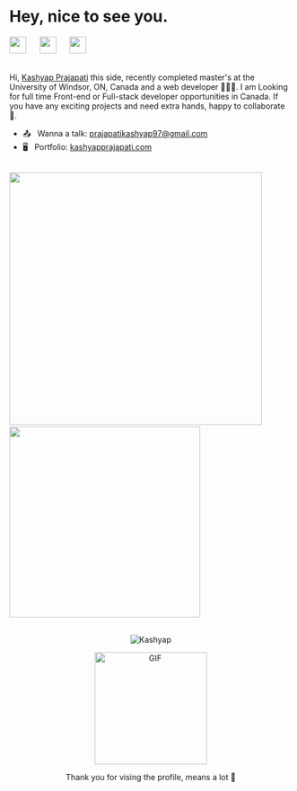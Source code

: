 
<h1 align="left">Hey, nice to see you.</h1>



<div align="left">
<a href="https://www.linkedin.com/in/prajapatikashyap" target="_blank"><img height="30" src="https://img.icons8.com/fluency/48/000000/linkedin.png"></a>&nbsp;&nbsp;&nbsp;&nbsp;&nbsp; 
<a href="https://www.instagram.com/krish_4u_" target="_blank"><img height="30" src="https://image.flaticon.com/icons/png/512/1383/1383263.png"></a>&nbsp;&nbsp;&nbsp;&nbsp;&nbsp;
<a href="https://open.spotify.com/playlist/34aeAs5mC7btTSvkTm3mkY?si=d1d5614b8bc444fc" target="_blank"><img height="30" src="https://image.flaticon.com/icons/png/512/725/725281.png"></a> &nbsp;&nbsp;&nbsp;&nbsp;&nbsp;
</div>


<br>

Hi, [Kashyap Prajapati](http://www.kashyapprajapati.com/) this side, recently completed master's at the University of Windsor, ON, Canada and a web developer 👨🏻‍💻. I am Looking for full time Front-end or Full-stack developer opportunities in Canada. If you have any exciting projects and need extra hands, happy to collaborate 🤝. 
<br>
 - 📤 &nbsp; Wanna a talk: [prajapatikashyap97@gmail.com](mailto:prajapatikashyap97@gmail.com)
 - 🖥️ &nbsp;  Portfolio: [kashyapprajapati.com](https://www.kashyapprajapati.com)
 
 <br>
<div >
<a align="left">
  <img src="https://github-readme-stats.vercel.app/api/?username=krish4uu&hide=stars,issues,contribs&count_private=true&theme=tokyonight&showicons=true" width="450" />
</a> &nbsp;&nbsp;&nbsp;&nbsp; 
 <a alighn="right">
  <img src="https://github-readme-stats.vercel.app/api/top-langs/?username=krish4uu&layout=compact&langs_count=5&theme=tokyonight" width="340"/>
</a>
</div>
 <br> 
 <p align="center"> <img src="https://komarev.com/ghpvc/?username=krish4uu" alt="Kashyap" /> </p>
 <p align="center"><img align="center" height="200" alt="GIF" src="https://media.giphy.com/media/S6qkS0ETvel6EZat45/giphy.gif" /></p>
 <p align="center"> Thank you for vising the profile, means a lot 🖤 </p>
 



<!---
krish4uu/krish4uu is a ✨ special ✨ repository because its `README.md` (this file) appears on your GitHub profile.
You can click the Preview link to take a look at your changes.
--->
